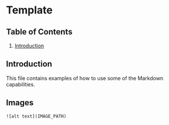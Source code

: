 # Template

## Table of Contents
1. [Introduction](#introduction)

## Introduction <a name="introduction"></a>

This file contains examples of how to use some of the Markdown capabilities.

## Images <a name="images"></a>

```
![alt text](IMAGE_PATH)
```